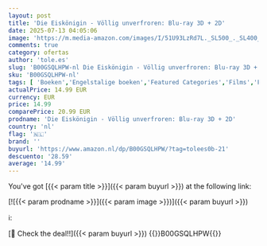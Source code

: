 ```yaml
---
layout: post
title: 'Die Eiskönigin - Völlig unverfroren: Blu-ray 3D + 2D'
date: 2025-07-13 04:05:06
image: 'https://m.media-amazon.com/images/I/51U93LzRd7L._SL500_._SL400_.jpg'
comments: true
category: ofertas
author: 'tole.es'
slug: 'B00GSQLHPW-nl Die Eiskönigin - Völlig unverfroren: Blu-ray 3D + 2D'
sku: 'B00GSQLHPW-nl'
tags: [ 'Boeken','Engelstalige boeken','Featured Categories','Films','Films & tv','🇳🇱', ]
actualPrice: 14.99 EUR
currency: EUR
price: 14.99
comparePrice: 20.99 EUR
prodname: 'Die Eiskönigin - Völlig unverfroren: Blu-ray 3D + 2D'
country: 'nl'
flag: '🇳🇱'
brand: ''
buyurl: 'https://www.amazon.nl/dp/B00GSQLHPW/?tag=tolees0b-21'
descuento: '28.59'
average: '14.99'
---
```


You've got [{{< param title >}}]({{< param buyurl >}}) at the following link:

[![{{< param prodname >}}]({{< param image >}})]({{< param buyurl >}})

ℹ️:


[🛒 Check the deal!!]({{< param buyurl >}})
{{<world>}}B00GSQLHPW{{</world>}}
